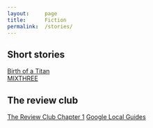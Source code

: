 ```yaml
---
layout:     page
title:      Fiction
permalink:  /stories/
---
```


## Short stories

[Birth of a Titan]({{site.url}}/stories/titan)  
[MIXTHREE]({{site.url}}/stories/mixthree) 

## The review club
[The Review Club Chapter 1]({{site.url}}/stories/review1) 
[Google Local Guides](https://www.google.com/maps/contrib/115720578588500608700/photos/@19.7389287,-30.2482824,3z/data=!4m3!8m2!3m1!1e1)

